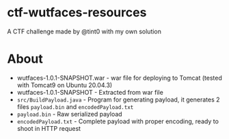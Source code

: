 # ctf-wutfaces-resources
A CTF challenge made by @tint0 with my own solution 
# About
* wutfaces-1.0.1-SNAPSHOT.war - war file for deploying to Tomcat (tested with Tomcat9 on Ubuntu 20.04.3)
* wutfaces-1.0.1-SNAPSHOT - Extracted from war file
* `src/BuildPayload.java` - Program for generating payload, it generates 2 files `payload.bin` and `encodedPayload.txt`
* `payload.bin` - Raw serialized payload
* `encodedPayload.txt` - Complete payload with proper encoding, ready to shoot in HTTP request

